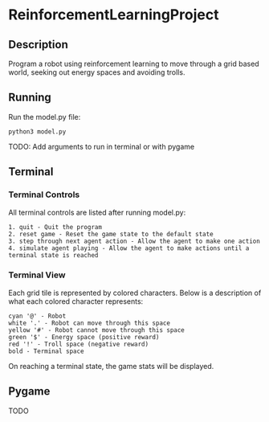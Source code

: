 # ReinforcementLearningProject

## Description

Program a robot using reinforcement learning to move through
a grid based world, seeking out energy spaces
and avoiding trolls.

## Running

Run the model.py file:

    python3 model.py

TODO: Add arguments to run in terminal or with pygame

## Terminal

### Terminal Controls

All terminal controls are listed after running model.py:

    1. quit - Quit the program
    2. reset game - Reset the game state to the default state
    3. step through next agent action - Allow the agent to make one action
    4. simulate agent playing - Allow the agent to make actions until a terminal state is reached

### Terminal View

Each grid tile is represented by colored characters.
Below is a description of what each colored character represents:

    cyan '@' - Robot
    white '.' - Robot can move through this space
    yellow '#' - Robot cannot move through this space
    green '$' - Energy space (positive reward)
    red '!' - Troll space (negative reward)
    bold - Terminal space

On reaching a terminal state, the game stats will be displayed.

## Pygame

TODO